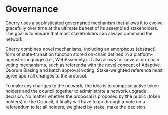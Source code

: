 # Governance

Cherry uses a sophisticated governance mechanism that allows it to evolve gracefully over time at the ultimate behest of its assembled stakeholders. The goal is to ensure that most stakeholders can always command the network.

Cherry combines novel mechanisms, including an amorphous (abstract) form of state-transition function stored on-chain defined in a platform-agnostic language (i.e., WebAssembly). It also allows for several on-chain voting mechanisms, such as referenda with the novel concept of Adaptive Quorum Biasing and batch approval voting. Stake-weighted referenda must agree upon all changes to the protocol.

To make any changes to the network, the idea is to compose active token holders and the council together to administrate a network upgrade decision. No matter whether the proposal is proposed by the public (token holders) or the Council, it finally will have to go through a vote on a referendum to let all holders, weighted by stake, make the decision.
